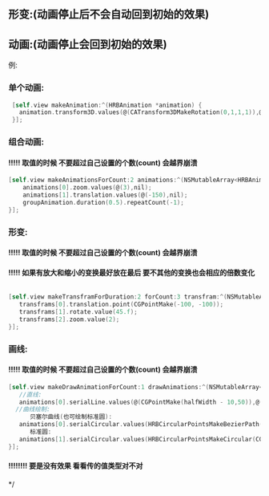 
## 形变:(动画停止后不会自动回到初始的效果)
## 动画:(动画停止会回到初始的效果)
 
例:
 

### 单个动画:
``` Objective-C
 [self.view makeAnimation:^(HRBAnimation *animation) {
   animation.transform3D.values(@(CATransform3DMakeRotation(0,1,1,1)),@(CATransform3DMakeRotation(HRBAngleToRadian(90),1,1,1)),@(CATransform3DMakeRotation(0,1,1,1)),nil).repeatCount(-1).duration(0.5);
 }];
 ```
 ### 组合动画:
 #### !!!!! 取值的时候 不要超过自己设置的个数(count)  会越界崩溃
 ``` Objective-C
 [self.view makeAnimationsForCount:2 animations:^(NSMutableArray<HRBAnimation *> *animations, HRBAnimation *groupAnimation) {
     animations[0].zoom.values(@(3),nil);
     animations[1].translation.values(@(-150),nil);
     groupAnimation.duration(0.5).repeatCount(-1);
 }];

 ```
 ### 形变:
 #### !!!!! 取值的时候 不要超过自己设置的个数(count)  会越界崩溃
 #### !!!!! 如果有放大和缩小的变换最好放在最后 要不其他的变换也会相应的倍数变化
  ``` Objective-C

 [self.view makeTransframForDuration:2 forCount:3 transfram:^(NSMutableArray<HRBTransfram *> *transframs) {
     transframs[0].translation.point(CGPointMake(-100, -100));
     transframs[1].rotate.value(45.f);
     transframs[2].zoom.value(2);
 }];

 ```
 ### 画线:
#### !!!!! 取值的时候 不要超过自己设置的个数(count)  会越界崩溃
 ``` Objective-C
[self.view makeDrawAnimationForCount:1 drawAnimations:^(NSMutableArray<HRBDrawAnimation *> *animations) {
    //直线:
    animations[0].serialLine.values(@(CGPointMake(halfWidth - 10,50)),@(CGPointMake(halfWidth + 10,65)),nil).duration(1).lineWidth(4);
   //曲线绘制:
       贝塞尔曲线(也可绘制标准圆):
    animations[0].serialCircular.values(HRBCircularPointsMakeBezierPath(CGPointMake(50, 50),CGPointMake(200, 200), CGPointMake(150, 70), CGPointMake(70, 150)),nil).duration(1).strokeColor(UIColor.redColor);
       标准圆:
    animations[1].serialCircular.values(HRBCircularPointsMakeCircular(CGPointMake(40, 40), 50, 250, -110, YES)).duration(2);
}];
```
     
 
 #### !!!!!!!! 要是没有效果 看看传的值类型对不对
 */
